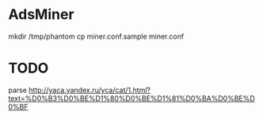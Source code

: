 AdsMiner
========

mkdir /tmp/phantom
cp miner.conf.sample miner.conf

TODO
====
parse http://yaca.yandex.ru/yca/cat/1.html?text=%D0%B3%D0%BE%D1%80%D0%BE%D1%81%D0%BA%D0%BE%D0%BF

